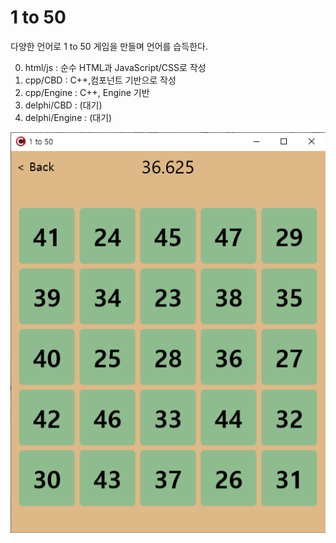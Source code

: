 # 1 to 50

다양한 언어로 1 to 50 게임을 만들며 언어를 습득한다.

0. html/js : 순수 HTML과 JavaScript/CSS로 작성
1. cpp/CBD : C++,컴포넌트 기반으로 작성
2. cpp/Engine : C++, Engine 기반
3. delphi/CBD : (대기)
4. delphi/Engine : (대기)

![CPP](./res/preview_cpp.png)